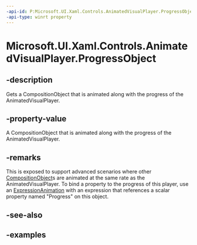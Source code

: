 ```yaml
---
-api-id: P:Microsoft.UI.Xaml.Controls.AnimatedVisualPlayer.ProgressObject
-api-type: winrt property
---
```


<!-- Property syntax.
public CompositionObject ProgressObject { get; }
-->

# Microsoft.UI.Xaml.Controls.AnimatedVisualPlayer.ProgressObject

## -description

Gets a CompositionObject that is animated along with the progress of the AnimatedVisualPlayer.

## -property-value

A CompositionObject that is animated along with the progress of the AnimatedVisualPlayer.

## -remarks

This is exposed to support advanced scenarios where other [CompositionObject](/uwp/api/windows.ui.composition.compositionobject)s are animated at the same rate as the AnimatedVisualPlayer. To bind a property to the progress of this player, use an [ExpressionAnimation](/uwp/api/windows.ui.composition.expressionanimation) with an expression that references a scalar property named "Progress" on this object.

## -see-also

## -examples

